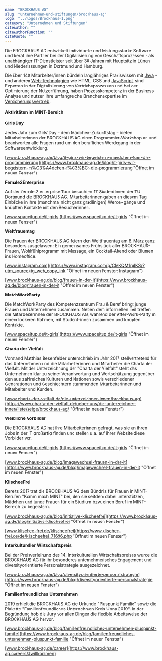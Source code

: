 ```yaml
---
name: "BROCKHAUS AG"
slug: "unternehmen-und-stiftungen/brockhaus-ag"
logo: "../logos/Brockhaus-1.png"
category: "Unternehmen und Stiftungen"
citeAuthor: ""
citeAuthorFunction: ""
citeQuote: ""
---
```


Die BROCKHAUS AG entwickelt individuelle und leistungsstarke Software und berät ihre Partner bei der Digitalisierung von Geschäftsprozessen - als unabhängiger IT-Dienstleister seit über 30 Jahren mit Hauptsitz in Lünen und Niederlassungen in Dortmund und Hamburg.

Die über 140 Mitarbeiter/innen bündeln langjähriges Praxiswissen mit [Java](https://www.brockhaus-ag.de/technologien/Microsoft_NET "Öffnet im neuen Fenster") - und anderen [Web-Technologien](https://www.brockhaus-ag.de/themen/Graphical_User_Interfaces "Öffnet im neuen Fenster") wie HTML, CSS und [JavaScript](https://www.brockhaus-ag.de/technologien/JavaScript_TypeScript "Öffnet im neuen Fenster"), sind Experten in der Digitalisierung von Vertriebsprozessen und bei der Optimierung der Nutzerführung, haben Prozesskompetenz in der Business Analyse und nutzen ihre umfangreiche Branchenexpertise im [Versicherungsvertrieb](https://www.brockhaus-ag.de/versicherungen/vertriebssysteme "Öffnet im neuen Fenster").

#### Aktivitäten im MINT-Bereich

**Girls Day**

Jedes Jahr zum Girls'Day – dem Mädchen-Zukunftstag – bieten Mitarbeiterinnen der BROCKHAUS AG einen Programmier-Workshop an und beantworten alle Fragen rund um den beruflichen Werdegang in der Softwareentwicklung.

[www.brockhaus-ag.de/blog/it-girls-wir-begeistern-maedchen-fuer-die-programmierung](https://www.brockhaus-ag.de/blog/it-girls-wir-begeistern-m%C3%A4dchen-f%C3%BCr-die-programmierung "Öffnet im neuen Fenster")

**Female2Enterprise**

Auf der female.2.enterprise Tour besuchten 17 Studentinnen der TU Dortmund die BROCKHAUS AG. Mitarbeiterinnen gaben an diesem Tag Einblicke in ihre (manchmal nicht ganz gradlinigen) Werde¬gänge und knüpften Kontakte mit den Besucherinnen.

[www.spaceitup.de/it-girls](https://www.spaceitup.de/it-girls "Öffnet im neuen Fenster")

**Weltfrauentag**

Die Frauen der BROCKHAUS AG feiern den Weltfrauentag am 8. März ganz besonders ausgelassen: Ein gemeinsames Frühstück aller BROCKHAUS-Frauen, Wohlfühlprogramm mit Massage, ein Cocktail-Abend oder Blumen ins Homeoffice.

[www.instagram.com](https://www.instagram.com/p/CMKQM1rgIKS/?utm_source=ig_web_copy_link "Öffnet im neuen Fenster: Instagram")

[www.brockhaus-ag.de/blog/frauen-in-der-it](https://www.brockhaus-ag.de/blog/frauen-in-der-it "Öffnet im neuen Fenster")

**MatchWorkParty**

Die MatchWorkParty des Kompetenzzentrum Frau & Beruf bringt junge Frauen und Unternehmen zusammen. Neben dem informellen Teil treffen die Mitarbeiterinnen der BROCKHAUS AG, während der After-Work-Party in einem lockeren Rahmen, mit Student-innen zusammen und knüpfen Kontakte.

[www.spaceitup.de/it-girls](https://www.spaceitup.de/it-girls "Öffnet im neuen Fenster")

**Charta der Vielfalt**

Vorstand Matthias Besenfelder unterschrieb im Jahr 2017 stellvertretend für das Unternehmen und die Mitarbeiterinnen und Mitarbeiter die Charta der Vielfalt. Mit der Unterzeichnung der "Charta der Vielfalt" steht das Unternehmen klar zu seiner Verantwortung und Wertschätzung gegenüber den aus zahlreichen Kulturen und Nationen sowie verschiedenen Generationen und Geschlechtern stammenden Mitarbeiterinnen und Mitarbeiter und Kunden.

[www.charta-der-vielfalt.de/die-unterzeichner-innen/brockhaus-ag](https://www.charta-der-vielfalt.de/ueber-uns/die-unterzeichner-innen/liste/zeige/brockhaus-ag/ "Öffnet im neuen Fenster")

**Weibliche Vorbilder**

Die BROCKHAUS AG hat ihre Mitarbeiterinnen gefragt, was sie an ihren Jobs in der IT großartig finden und stellen u.a. auf ihrer Website diese Vorbilder vor.

[www.spaceitup.de/it-girls](https://www.spaceitup.de/it-girls "Öffnet im neuen Fenster")

[www.brockhaus-ag.de/blog/imagewechsel-frauen-in-der-it](https://www.brockhaus-ag.de/blog/imagewechsel-frauen-in-der-it "Öffnet im neuen Fenster")

**KlischeeFrei**

Bereits 2017 trat die BROCKHAUS AG dem Bündnis für Frauen in MINT-Berufen "Komm mach MINT" bei, den sie seitdem dabei unterstützen, Mädchen und junge Frauen für ein Studium bzw. einen Beruf im MINT-Bereich zu begeistern.

[www.brockhaus-ag.de/blog/initiative-klischeefrei](https://www.brockhaus-ag.de/blog/initiative-klischeefrei "Öffnet im neuen Fenster")

[www.klischee-frei.de/klischeefrei](https://www.klischee-frei.de/de/klischeefrei_71696.php "Öffnet im neuen Fenster")

**Interkultureller Wirtschaftspreis**

Bei der Preisverleihung des 14. Interkulturellen Wirtschaftspreises wurde die BROCKHAUS AG für ihr besonderes unternehmerisches Engagement und diversityorientierte Personalstrategie ausgezeichnet.

[www.brockhaus-ag.de/blog/diversityorientierte-personalstrategie](https://www.brockhaus-ag.de/blog/diversityorientierte-personalstrategie "Öffnet im neuen Fenster")

**Familienfreundliches Unternehmen**

2019 erhielt die BROCKHAUS AG die Urkunde "Pluspunkt Familie" sowie die Plakette "Familienfreundliches Unternehmen Kreis Unna 2019". In der Begründung hob die Jury vor allen Dingen die flexible Arbeitsweise der BROCKHAUS AG hervor.

[www.brockhaus-ag.de/blog/familienfreundliches-unternehmen-pluspunkt-familie](https://www.brockhaus-ag.de/blog/familienfreundliches-unternehmen-pluspunkt-familie "Öffnet im neuen Fenster")

[www.brockhaus-ag.de/career](https://www.brockhaus-ag.careers/#willkommen)
